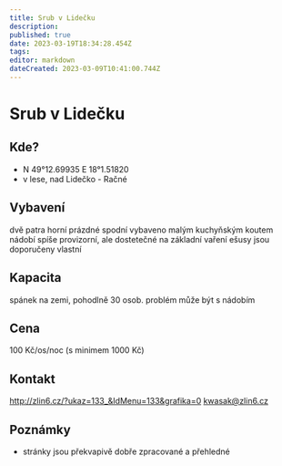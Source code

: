 ```yaml
---
title: Srub v Lidečku
description: 
published: true
date: 2023-03-19T18:34:28.454Z
tags: 
editor: markdown
dateCreated: 2023-03-09T10:41:00.744Z
---
```


# Srub v Lidečku
## Kde?
- N 49°12.69935 E 18°1.51820
- v lese, nad Lidečko - Račné

## Vybavení
dvě patra
horní prázdné
spodní vybaveno malým kuchyňským koutem
nádobí spíše provizorní, ale dostetečné na základní vaření
ešusy jsou doporučeny vlastní
## Kapacita
spánek na zemi, pohodlně 30 osob.
problém může být s nádobím
## Cena
100 Kč/os/noc
(s minimem 1000 Kč)
## Kontakt
http://zlin6.cz/?ukaz=133_&IdMenu=133&grafika=0
kwasak@zlin6.cz
## Poznámky
- stránky jsou překvapivě dobře zpracované a přehledné